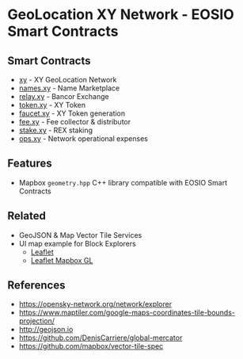 # GeoLocation XY Network - EOSIO Smart Contracts

## Smart Contracts

- [xy](contracts/xy) - XY GeoLocation Network
- [names.xy](contracts/names.xy) - Name Marketplace
- [relay.xy](contracts/relay.xy) - Bancor Exchange
- [token.xy](contracts/token.xy) - XY Token
- [faucet.xy](contracts/faucet.xy) - XY Token generation
- [fee.xy](contracts/fee.xy) - Fee collector & distributor
- [stake.xy](contracts/stake.xy) - REX staking
- [ops.xy](contracts/ops.xy) - Network operational expenses

## Features

- Mapbox `geometry.hpp` C++ library compatible with EOSIO Smart Contracts

## Related

- GeoJSON & Map Vector Tile Services
- UI map example for Block Explorers
  - [Leaflet](https://leafletjs.com/)
  - [Leaflet Mapbox GL](https://github.com/mapbox/mapbox-gl-leaflet)

## References

- https://opensky-network.org/network/explorer
- https://www.maptiler.com/google-maps-coordinates-tile-bounds-projection/
- http://geojson.io
- https://github.com/DenisCarriere/global-mercator
- https://github.com/mapbox/vector-tile-spec
